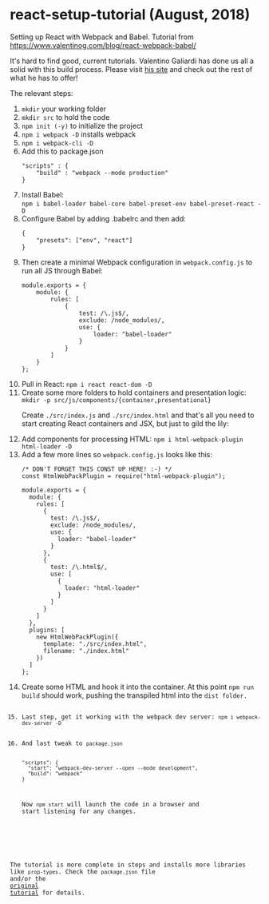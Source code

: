 # react-setup-tutorial (August, 2018)
Setting up React with Webpack and Babel.  Tutorial from https://www.valentinog.com/blog/react-webpack-babel/ 

It's hard to find good, current tutorials.  Valentino Galiardi has done us all a solid with this build process.  Please visit <a href="https://www.valentinog.com/blog/">his site</a> and check out the rest of what he has to offer! 

The relevant steps:
<ol>
	<li><code>mkdir</code> your working folder</li>
	<li><code>mkdir src</code> to hold the code</li>
	<li><code>npm init (-y)</code> to initialize the project</li>
	<li><code>npm i webpack -D</code> installs webpack</li>
	<li><code>npm i webpack-cli -D</code></li>
	<li>Add this to package.json

```
"scripts" : {
	"build" : "webpack --mode production"
}
```

   </li>
	<li>Install Babel:<br/><code>npm i babel-loader babel-core babel-preset-env babel-preset-react -D</code> </li>
	<li>Configure Babel by adding .babelrc and then add:

```
{
	"presets": ["env", "react"]
}
```

<li>Then create a minimal Webpack configuration in <code>webpack.config.js</code> to run all JS through Babel:
		
```
module.exports = {
	module: {
		rules: [
			{
				test: /\.js$/,
				exclude: /node_modules/,
				use: {
					loader: "babel-loader"
				}	
			}
		]
	}
};
```

</li>
	<li>Pull in React: <code>npm i react react-dom -D</code></li>
	<li>Create some more folders to hold containers and presentation logic: <code>mkdir -p src/js/components/{container,presentational}</code>
	<p>Create <code>./src/index.js</code> and <code>./src/index.html</code> and that's all you need to start creating React containers and JSX, but just to gild the lily:</p>
	</li>
	<li>Add components for processing HTML: <code>npm i html-webpack-plugin html-loader -D</code></li>

<li>Add a few more lines so <code>webpack.config.js</code> looks like this:

```
/* DON'T FORGET THIS CONST UP HERE! :-) */
const HtmlWebPackPlugin = require("html-webpack-plugin");

module.exports = {
  module: {
    rules: [
      {
        test: /\.js$/,
        exclude: /node_modules/,
        use: {
          loader: "babel-loader"
        }
      },
      {
        test: /\.html$/,
        use: [
          {
            loader: "html-loader"
          }
        ]
      }
    ]
  },
  plugins: [
    new HtmlWebPackPlugin({
      template: "./src/index.html",
      filename: "./index.html"
    })
  ]
};
```

</li>

<li>Create some HTML and hook it into the container.  At this point <code>npm run build</code> should work, pushing the transpiled html into the <code>dist</dist> folder.</li>

<li>Last step, get it working with the webpack dev server: <code>npm i webpack-dev-server -D</code></li>

<li>And last tweak to <code>package.json</code>

```
"scripts": {
  "start": "webpack-dev-server --open --mode development",
  "build": "webpack"
}
```

Now <code>npm start</code> will launch the code in a browser and start listening for any changes.
</li>
</ol>

The tutorial is more complete in steps and installs more libraries like <code>prop-types</code>.  Check the <code>package.json</code> file and/or the <a href="https://www.valentinog.com/blog/react-webpack-babel/">original tutorial</a> for details.

